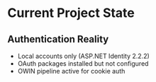 # Current Project State 

## Authentication Reality
- Local accounts only (ASP.NET Identity 2.2.2)
- OAuth packages installed but not configured
- OWIN pipeline active for cookie auth


